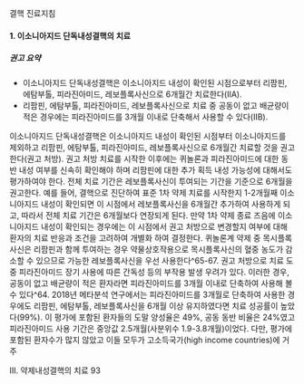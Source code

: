 결핵 진료지침

#### 1. 이소니아지드 단독내성결핵의 치료

##### 권고 요약
- 이소니아지드 단독내성결핵은 이소니아지드 내성이 확인된 시점으로부터 리팜핀, 에탐부톨, 피라진아미드, 레보플록사신으로 6개월간 치료한다(IIA).
- 리팜핀, 에탐부톨, 피라진아미드, 레보플록사신으로 치료 중 공동이 없고 배균량이 적은 경우에는 피라진아미드를 3개월 이내로 단축해서 사용할 수 있다(IIB).

이소니아지드 단독내성결핵은 이소니아지드 내성이 확인된 시점부터 이소니아지드를 제외하고 리팜핀, 에탐부톨, 피라진아미드, 레보플록사신으로 6개월간 치료할 것을 권고한다(권고 처방). 권고 처방 치료를 시작한 이후에는 퀴놀론과 피라진아미드에 대한 동반 내성 여부를 신속히 확인해야 하며 리팜핀에 대한 추가 획득 내성 가능성에 대해서도 평가하여야 한다. 전체 치료 기간은 레보플록사신이 투여되는 기간을 기준으로 6개월을 권고한다. 예를 들어, 결핵으로 진단하여 표준 1차 약제 치료를 시작한지 1-2개월째 이소니아지드 내성이 확인되면 이 시점에서 레보플록사신을 6개월간 추가하여 사용하게 되고, 따라서 전체 치료 기간은 6개월보다 연장되게 된다. 만약 1차 약제 종료 즈음에 이소니아지드 내성이 확인되는 경우에는 이 시점에서 권고 처방으로 변경할지 여부에 대해 환자의 치료 반응과 조건을 고려하여 개별화 하여 결정한다. 퀴놀론계 약제 중 목시플록사신은 리팜핀과 함께 투여하는 경우 약물상호작용으로 목시플록사신의 혈중 농도가 감소할 수 있으므로 가능한 레보플록사신을 우선 사용한다^65-67.
권고 처방으로 치료 도중 피라진아미드 장기 사용에 따른 간독성 등의 부작용 발생 우려가 있다. 이러한 경우, 공동이 없고 배균량이 적은 환자라면 피라진아미드를 3개월 이내로 단축하여 사용해 볼 수 있다^64. 2018년 메타분석 연구에서는 피라진아미드를 3개월로 단축하여 사용한 경우에도 리팜핀, 에탐부톨, 레보플록사신을 6개월 이상 유지하였다면 치료 성공률이 높았다(99%). 이 평가에 포함된 환자들의 도말 양성율은 49%, 공동 동반 비율은 24%였고 피라진아미드 사용 기간은 중앙값 2.5개월(사분위수 1.9-3.8개월)이었다. 다만, 평가에 포함된 환자수가 많지 않았고 이들 모두가 고소득국가(high income countries)에 거주

III. 약제내성결핵의 치료 <PAGE>93